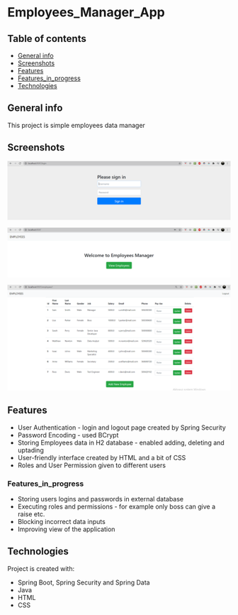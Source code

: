 # Employees_Manager_App

## Table of contents
* [General info](#General-info)
* [Screenshots](#Screenshots)
* [Features](#Features)
* [Features_in_progress](#Features_in_progress)
* [Technologies](#Technologies)

## General info
This project is simple employees data manager

## Screenshots
![Login page](login.PNG)

![Welcome page](index.PNG)

![Manager view](main.PNG)


## Features
* User Authentication - login and logout page created by Spring Security
* Password Encoding - used BCrypt
* Storing Employees data in H2 database - enabled adding, deleting and uptading
* User-friendly interface created by HTML and a bit of CSS
* Roles and User Permission given to different users

### Features_in_progress
* Storing users logins and passwords in external database
* Executing roles and permissions - for example only boss can give a raise etc.
* Blocking incorrect data inputs
* Improving view of the application


## Technologies
Project is created with:
* Spring Boot, Spring Security and Spring Data
* Java
* HTML
* CSS
